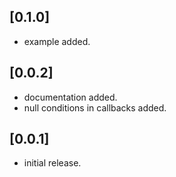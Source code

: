 ## [0.1.0]
* example added.

## [0.0.2]
* documentation added.
* null conditions in callbacks added.

## [0.0.1] 
* initial release.
